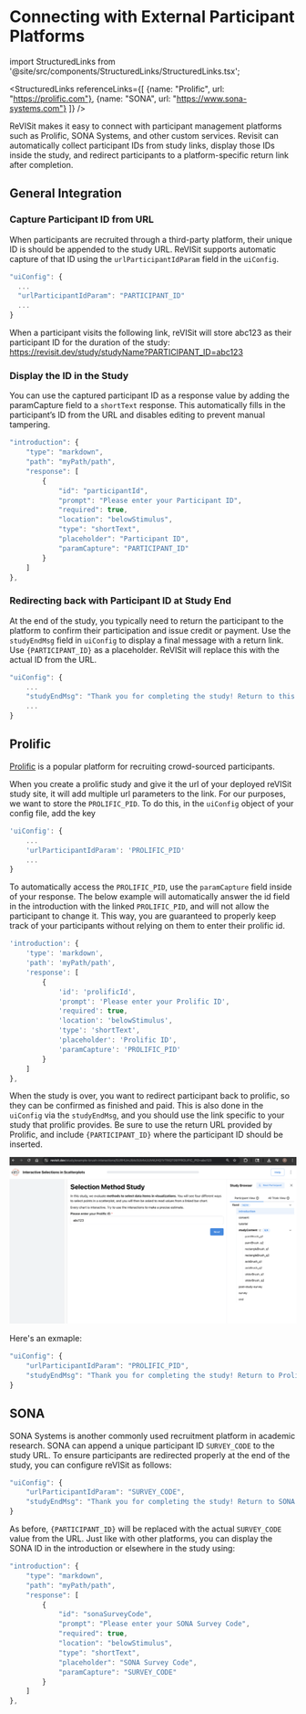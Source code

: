 # Connecting with External Participant Platforms

import StructuredLinks from '@site/src/components/StructuredLinks/StructuredLinks.tsx';

<StructuredLinks
    referenceLinks={[
        {name: "Prolific", url: "https://prolific.com"},
        {name: "SONA", url: "https://www.sona-systems.com"}
    ]}
/>

ReVISit makes it easy to connect with participant management platforms such as Prolific, SONA Systems, and other custom services. Revisit can automatically collect participant IDs from study links, display those IDs inside the study, and redirect participants to a platform-specific return link after completion.

## General Integration

### Capture Participant ID from URL

When participants are recruited through a third-party platform, their unique ID is should be appended to the study URL. ReVISit supports automatic capture of that ID using the `urlParticipantIdParam` field in the `uiConfig`.

```ts
"uiConfig": {
  ...
  "urlParticipantIdParam": "PARTICIPANT_ID"
  ...
}
```

When a participant visits the following link, reVISit will store abc123 as their participant ID for the duration of the study:
https://revisit.dev/study/studyName?PARTICIPANT_ID=abc123


### Display the ID in the Study
You can use the captured participant ID as a response value by adding the paramCapture field to a `shortText` response. This automatically fills in the participant’s ID from the URL and disables editing to prevent manual tampering.

```ts
"introduction": {
    "type": "markdown",
    "path": "myPath/path",
    "response": [
        {
            "id": "participantId",
            "prompt": "Please enter your Participant ID",
            "required": true,
            "location": "belowStimulus",
            "type": "shortText",
            "placeholder": "Participant ID",
            "paramCapture": "PARTICIPANT_ID"
        }
    ]
},
```

### Redirecting back with Participant ID at Study End
At the end of the study, you typically need to return the participant to the platform to confirm their participation and issue credit or payment. Use the `studyEndMsg` field in `uiConfig` to display a final message with a return link. Use `{PARTICIPANT_ID}` as a placeholder. ReVISit will replace this with the actual ID from the URL.

```ts
"uiConfig": {
    ...
    "studyEndMsg": "Thank you for completing the study! Return to this link to receive credit: [Click here](https://your-platform.com/complete?participant_id={PARTICIPANT_ID}"
    ...
}
```

## Prolific
[Prolific](https://prolific.com) is a popular platform for recruiting crowd-sourced participants. 

When you create a prolific study and give it the url of your deployed reVISit study site, it will add multiple url parameters to the link. For our purposes, we want to store the `PROLIFIC_PID`. To do this, in the `uiConfig` object of your config file, add the key 

```ts
'uiConfig': {
    ...
    'urlParticipantIdParam': 'PROLIFIC_PID'
    ...
}
```

To automatically access the `PROLIFIC_PID`, use the `paramCapture` field inside of your response. The below example will automatically answer the id field in the introduction with the linked `PROLIFIC_PID`, and will not allow the participant to change it. This way, you are guaranteed to properly keep track of your participants without relying on them to enter their prolific id. 

```ts
'introduction': {
    'type': 'markdown',
    'path': 'myPath/path',
    'response': [
        {
            'id': 'prolificId',
            'prompt': 'Please enter your Prolific ID',
            'required': true,
            'location': 'belowStimulus',
            'type': 'shortText',
            'placeholder': 'Prolific ID',
            'paramCapture': 'PROLIFIC_PID'
        }
    ]
},
```

When the study is over, you want to redirect participant back to prolific, so they can be confirmed as finished and paid. This is also done in the `uiConfig` via the `studyEndMsg`, and you should use the link specific to your study that prolific provides. Be sure to use the return URL provided by Prolific, and include `{PARTICIPANT_ID}` where the participant ID should be inserted.

![Prolific participant ID](./img/prolific_participantID.png)

Here's an exmaple:

```ts
"uiConfig": {
    "urlParticipantIdParam": "PROLIFIC_PID",
    "studyEndMsg": "Thank you for completing the study! Return to Prolific: [Click here](https://app.prolific.com/submissions/complete?cc={STUDY_ID}?PROLIFIC_ID={PARTICIPANT_ID})"
}
```

## SONA
SONA Systems is another commonly used recruitment platform in academic research. SONA can append a unique participant ID `SURVEY_CODE` to the study URL. To ensure participants are redirected properly at the end of the study, you can configure reVISit as follows:

```ts
"uiConfig": {
    "urlParticipantIdParam": "SURVEY_CODE",
    "studyEndMsg": "Thank you for completing the study! Return to SONA to receive credit: [Click here](https://yourschool.sonasystems.com/webstudy_credit.aspx?experiement_id=...&credit_token=...&survey_code={PARTICIPANT_ID})"
}
```
As before, `{PARTICIPANT_ID}` will be replaced with the actual `SURVEY_CODE` value from the URL.
Just like with other platforms, you can display the SONA ID in the introduction or elsewhere in the study using:

```ts
"introduction": {
    "type": "markdown",
    "path": "myPath/path",
    "response": [
        {
            "id": "sonaSurveyCode",
            "prompt": "Please enter your SONA Survey Code",
            "required": true,
            "location": "belowStimulus",
            "type": "shortText",
            "placeholder": "SONA Survey Code",
            "paramCapture": "SURVEY_CODE"
        }
    ]
},
```